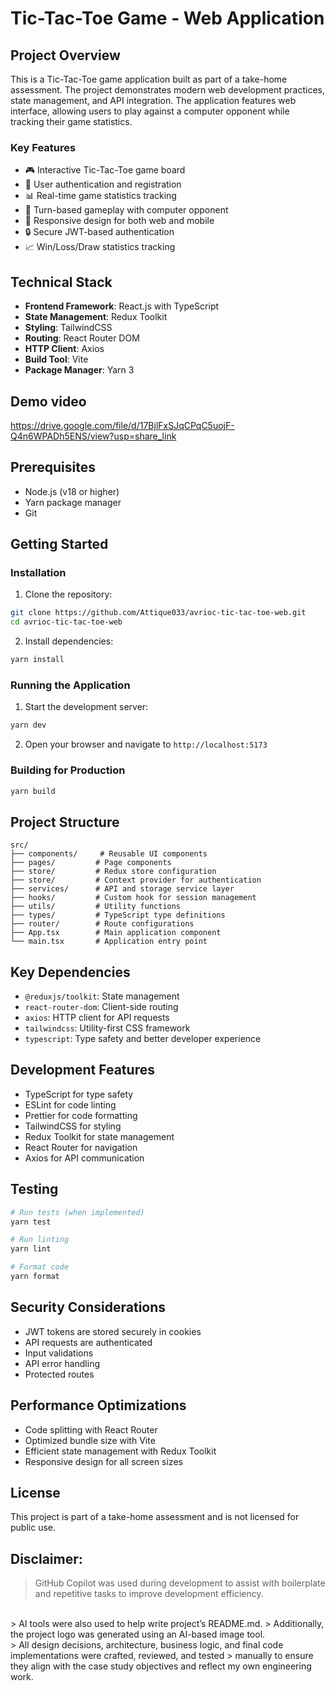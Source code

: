 # Tic-Tac-Toe Game - Web Application

## Project Overview

This is a Tic-Tac-Toe game application built as part of a take-home assessment. The project demonstrates
modern web development practices, state management, and API integration. The application features web
interface, allowing users to play against a computer opponent while tracking their game statistics.

### Key Features

- 🎮 Interactive Tic-Tac-Toe game board
- 👤 User authentication and registration
- 📊 Real-time game statistics tracking
- 🔄 Turn-based gameplay with computer opponent
- 📱 Responsive design for both web and mobile
- 🔒 Secure JWT-based authentication
- 📈 Win/Loss/Draw statistics tracking

## Technical Stack

- **Frontend Framework**: React.js with TypeScript
- **State Management**: Redux Toolkit
- **Styling**: TailwindCSS
- **Routing**: React Router DOM
- **HTTP Client**: Axios
- **Build Tool**: Vite
- **Package Manager**: Yarn 3

## Demo video

https://drive.google.com/file/d/17BjlFxSJqCPqC5uojF-Q4n6WPADh5ENS/view?usp=share_link

## Prerequisites

- Node.js (v18 or higher)
- Yarn package manager
- Git

## Getting Started

### Installation

1. Clone the repository:

```bash
git clone https://github.com/Attique033/avrioc-tic-tac-toe-web.git
cd avrioc-tic-tac-toe-web
```

2. Install dependencies:

```bash
yarn install
```

### Running the Application

1. Start the development server:

```bash
yarn dev
```

2. Open your browser and navigate to `http://localhost:5173`

### Building for Production

```bash
yarn build
```

## Project Structure

```
src/
├── components/     # Reusable UI components
├── pages/         # Page components
├── store/         # Redux store configuration
├── store/         # Context provider for authentication
├── services/      # API and storage service layer
├── hooks/         # Custom hook for session management
├── utils/         # Utility functions
├── types/         # TypeScript type definitions
├── router/        # Route configurations
├── App.tsx        # Main application component
└── main.tsx       # Application entry point
```

## Key Dependencies

- `@reduxjs/toolkit`: State management
- `react-router-dom`: Client-side routing
- `axios`: HTTP client for API requests
- `tailwindcss`: Utility-first CSS framework
- `typescript`: Type safety and better developer experience

## Development Features

- TypeScript for type safety
- ESLint for code linting
- Prettier for code formatting
- TailwindCSS for styling
- Redux Toolkit for state management
- React Router for navigation
- Axios for API communication

## Testing

```bash
# Run tests (when implemented)
yarn test

# Run linting
yarn lint

# Format code
yarn format
```

## Security Considerations

- JWT tokens are stored securely in cookies
- API requests are authenticated
- Input validations
- API error handling
- Protected routes

## Performance Optimizations

- Code splitting with React Router
- Optimized bundle size with Vite
- Efficient state management with Redux Toolkit
- Responsive design for all screen sizes

## License

This project is part of a take-home assessment and is not licensed for public use.

## Disclaimer:

> GitHub Copilot was used during development to assist with boilerplate and repetitive tasks to improve development
> efficiency.
<br>
> AI tools were also used to help write project’s README.md.
> Additionally, the project logo was generated using an AI-based image tool.
<br>
> All design decisions, architecture, business logic, and final code implementations were crafted, reviewed, and tested
> manually to ensure they align with the case study objectives and reflect my own engineering work.
